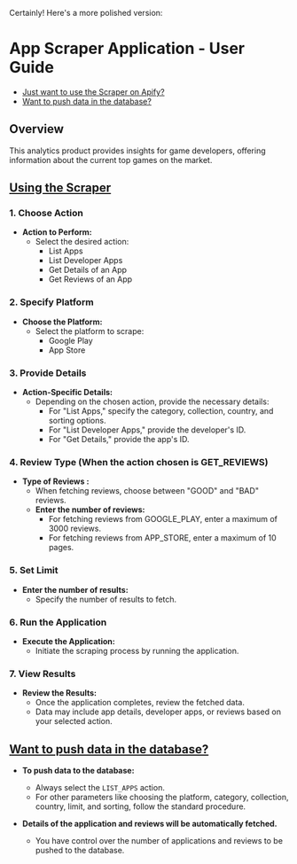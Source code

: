 Certainly! Here's a more polished version:

# App Scraper Application - User Guide

- [Just want to use the Scraper on Apify?](#docs-for-using-scraper)
- [Want to push data in the database?](#want-to-push-data-in-the-database)

## Overview

This analytics product provides insights for game developers, offering information about the current top games on the market.

## [Using the Scraper](#docs-for-using-scraper)

### 1. Choose Action

- **Action to Perform:**
  - Select the desired action:
    - List Apps
    - List Developer Apps
    - Get Details of an App
    - Get Reviews of an App

### 2. Specify Platform

- **Choose the Platform:**
  - Select the platform to scrape:
    - Google Play
    - App Store

### 3. Provide Details

- **Action-Specific Details:**
  - Depending on the chosen action, provide the necessary details:
    - For "List Apps," specify the category, collection, country, and sorting options.
    - For "List Developer Apps," provide the developer's ID.
    - For "Get Details," provide the app's ID.

### 4. Review Type (When the action chosen is GET_REVIEWS)

- **Type of Reviews :**
  - When fetching reviews, choose between "GOOD" and "BAD" reviews.
  - **Enter the number of reviews:**
    - For fetching reviews from GOOGLE_PLAY, enter a maximum of 3000 reviews.
    - For fetching reviews from APP_STORE, enter a maximum of 10 pages.

### 5. Set Limit

- **Enter the number of results:**
  - Specify the number of results to fetch.

### 6. Run the Application

- **Execute the Application:**
  - Initiate the scraping process by running the application.

### 7. View Results

- **Review the Results:**
  - Once the application completes, review the fetched data.
  - Data may include app details, developer apps, or reviews based on your selected action.

## [Want to push data in the database?](#want-to-push-data-in-the-database)

- **To push data to the database:**
  - Always select the `LIST_APPS` action.
  - For other parameters like choosing the platform, category, collection, country, limit, and sorting, follow the standard procedure.
  
- **Details of the application and reviews will be automatically fetched.**
  - You have control over the number of applications and reviews to be pushed to the database.
